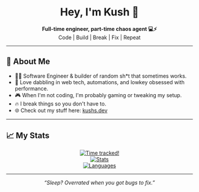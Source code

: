 <h1 align="center">Hey, I'm Kush 👋</h1>

<p align="center">
  <b>Full-time engineer, part-time chaos agent 💻⚡</b><br/>
  Code | Build | Break | Fix | Repeat
</p>

---

## 🚀 About Me

- 👨‍💻 Software Engineer & builder of random sh*t that sometimes works.
- 🤖 Love dabbling in web tech, automations, and lowkey obsessed with performance.
- 🎮 When I'm not coding, I'm probably gaming or tweaking my setup.
- 🔥 I break things so you don't have to.
- 🌐 Check out my stuff here: [kushs.dev](https://kushs.dev)

---

## 📈 My Stats

<div align="center">
  <a href="https://github.com/thekushdhingra/">
    <img src="https://github-readme-stats.hackclub.dev/api/wakatime?username=964&api_domain=hackatime.hackclub.com&&custom_title=Hackatime+Stats&layout=compact&cache_seconds=0&langs_count=8&theme=transparent&hide_border=true" alt="Time tracked!" />
  </a>
</div>

<!--START_SECTION:waka-->
<!--END_SECTION:waka-->

<div align="center">
  <a href="https://github.com/thekushdhingra">
    <img src="https://github-readme-stats.vercel.app/api?username=thekushdhingra&theme=transparent&show_icons=true&hide_border=true" alt="Stats" />
  </a>
</div>

<div align="center">
  <a href="https://github.com/thekushdhingra">
    <img src="https://github-readme-stats.vercel.app/api/top-langs/?username=thekushdhingra&theme=transparent&show_icons=true&layout=donut&hide_border=true" alt="Languages"/>
  </a>
</div>

---

<p align="center"><i>“Sleep? Overrated when you got bugs to fix.”</i></p>
